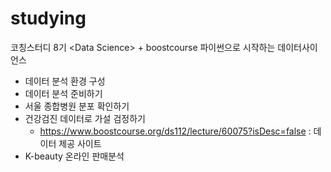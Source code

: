 # studying
코칭스터디 8기 &lt;Data Science> + boostcourse 파이썬으로 시작하는 데이터사이언스
  - 데이터 분석 환경 구성
  - 데이터 분석 준비하기
  - 서울 종합병원 분포 확인하기
  - 건강검진 데이터로 가설 검정하기
    - https://www.boostcourse.org/ds112/lecture/60075?isDesc=false : 데이터 제공 사이트
  - K-beauty 온라인 판매분석
